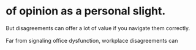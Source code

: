 # of opinion as a personal slight.

But disagreements can oﬀer a lot of value if you navigate them correctly.

Far from signaling oﬃce dysfunction, workplace disagreements can